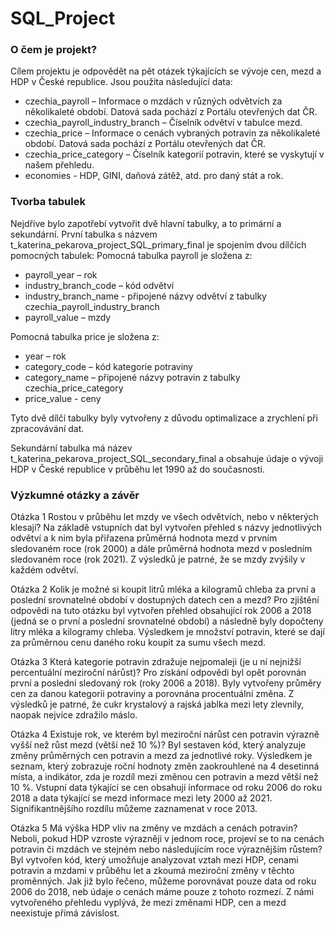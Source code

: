 # SQL_Project

### O čem je projekt?

Cílem projektu je odpovědět na pět otázek týkajících se vývoje cen, mezd a HDP v České republice. Jsou použita následující data:

-	czechia_payroll – Informace o mzdách v různých odvětvích za několikaleté období. Datová sada pochází z Portálu otevřených dat ČR.
-	czechia_payroll_industry_branch – Číselník odvětví v tabulce mezd.
-	czechia_price – Informace o cenách vybraných potravin za několikaleté období. Datová sada pochází z Portálu otevřených dat ČR.
-	czechia_price_category – Číselník kategorií potravin, které se vyskytují v našem přehledu.
-	economies - HDP, GINI, daňová zátěž, atd. pro daný stát a rok.

### Tvorba tabulek
Nejdříve bylo zapotřebí vytvořit dvě hlavní tabulky, a to primární a sekundární.
První tabulka s názvem t_katerina_pekarova_project_SQL_primary_final je spojením dvou dílčích pomocných tabulek:
Pomocná tabulka payroll je složena z:
-	payroll_year – rok
-	industry_branch_code – kód odvětví
-	industry_branch_name  - připojené názvy odvětví z tabulky czechia_payroll_industry_branch 
-	payroll_value – mzdy

Pomocná tabulka price je složena z:
-	year – rok
-	category_code – kód kategorie potraviny
-	category_name – připojené názvy potravin z tabulky czechia_price_category
-	price_value - ceny

Tyto dvě dílčí tabulky byly vytvořeny z důvodu optimalizace a zrychlení při zpracovávání dat.

Sekundární tabulka má název t_katerina_pekarova_project_SQL_secondary_final a obsahuje údaje o vývoji HDP v České republice v průběhu let 1990 až do současnosti.

### Výzkumné otázky a závěr

Otázka 1 Rostou v průběhu let mzdy ve všech odvětvích, nebo v některých klesají?
Na základě vstupních dat byl vytvořen přehled s názvy jednotlivých odvětví a k nim byla přiřazena průměrná hodnota mezd v prvním sledovaném roce (rok 2000) a dále průměrná hodnota mezd v posledním sledovaném roce (rok 2021). Z výsledků je patrné, že se mzdy zvýšily v každém odvětví.

Otázka 2 Kolik je možné si koupit litrů mléka a kilogramů chleba za první a poslední srovnatelné období v dostupných datech cen a mezd? Pro zjištění odpovědi na tuto otázku byl vytvořen přehled obsahující rok 2006 a 2018 (jedná se o první a poslední srovnatelné období) a následně byly dopočteny litry mléka a kilogramy chleba. Výsledkem je množství potravin, které se dají za průměrnou cenu daného roku koupit za sumu všech mezd.

Otázka 3 Která kategorie potravin zdražuje nejpomaleji (je u ní nejnižší percentuální meziroční nárůst)? Pro získání odpovědi byl opět porovnán první a poslední sledovaný rok (roky 2006 a 2018). Byly vytvořeny průměry cen za danou kategorii potraviny a porovnána procentuální změna. Z výsledků je patrné, že cukr krystalový a rajská jablka mezi lety zlevnily, naopak nejvíce zdražilo máslo.

Otázka 4 Existuje rok, ve kterém byl meziroční nárůst cen potravin výrazně vyšší než růst mezd (větší než 10 %)? Byl sestaven kód, který analyzuje změny průměrných cen potravin a mezd za jednotlivé roky. Výsledkem je seznam, který zobrazuje roční hodnoty změn zaokrouhlené na 4 desetinná místa, a indikátor, zda je rozdíl mezi změnou cen potravin a mezd větší než 10 %. Vstupní data týkající se cen obsahují informace od roku 2006 do roku 2018 a data týkající se mezd informace mezi lety 2000 až 2021. Signifikantnějšího rozdílu můžeme zaznamenat v roce 2013.

Otázka 5 Má výška HDP vliv na změny ve mzdách a cenách potravin? Neboli, pokud HDP vzroste výrazněji v jednom roce, projeví se to na cenách potravin či mzdách ve stejném nebo následujícím roce výraznějším růstem? Byl vytvořen kód, který umožňuje analyzovat vztah mezi HDP, cenami potravin a mzdami v průběhu let a zkoumá meziroční změny v těchto proměnných. Jak již bylo řečeno, můžeme porovnávat pouze data od roku 2006 do 2018, neb údaje o cenách máme pouze z tohoto rozmezí. Z námi vytvořeného přehledu vyplývá, že mezi změnami HDP, cen a mezd neexistuje přímá závislost.
